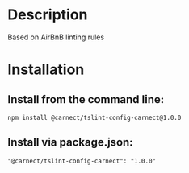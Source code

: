 # Description
Based on AirBnB linting rules

# Installation

## Install from the command line:
```
npm install @carnect/tslint-config-carnect@1.0.0
```

## Install via package.json:
```
"@carnect/tslint-config-carnect": "1.0.0"
```
